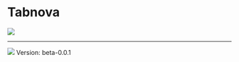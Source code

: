 # Tabnova

<img src=https://lordaxi.github.io/Tabnova-Assets/Tabnova.png>
<hr>
<img src=https://lordaxi.github.io/Tabnova-Assets/screenshot-beta-0.0.1.png>
Version: beta-0.0.1
